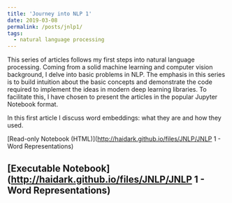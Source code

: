 ```yaml
---
title: 'Journey into NLP 1'
date: 2019-03-08
permalink: /posts/jnlp1/
tags:
  - natural language processing
---
```


This series of articles follows my first steps into natural language processing. Coming from a solid machine learning and computer vision background, I delve into basic problems in NLP. The emphasis in this series is to build intuition about the basic concepts and demonstrate the code required to implement the ideas in modern deep learning libraries. To facilitate this, I have chosen to present the articles in the popular Jupyter Notebook format.

In this first article I discuss word embeddings: what they are and how they used.

[Read-only Notebook (HTML)](http://haidark.github.io/files/JNLP/JNLP 1 - Word Representations)

[Executable Notebook](http://haidark.github.io/files/JNLP/JNLP 1 - Word Representations)
------
